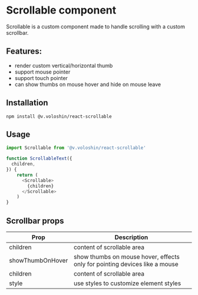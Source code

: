 # Scrollable component

Scrollable is a custom component made to handle scrolling with a custom scrollbar. 

## Features:
* render custom vertical/horizontal thumb
* support mouse pointer
* support touch pointer
* can show thumbs on mouse hover and hide on mouse leave

## Installation
`npm install @v.voloshin/react-scrollable`

## Usage
```js
import Scrollable from '@v.voloshin/react-scrollable'

function ScrollableText({
  children,
}) {
    return (
      <Scrollable>
        {children}
      </Scrollable>
    )
}
```

## Scrollbar props
| Prop              | Description                                                                 |
|-------------------|-----------------------------------------------------------------------------|
| children          | content of scrollable area                                                  |
| showThumbOnHover  | show thumbs on mouse hover, effects only for pointing devices like a mouse  |
| children          | content of scrollable area                                                  |
| style             | use styles to customize element styles                                      |
